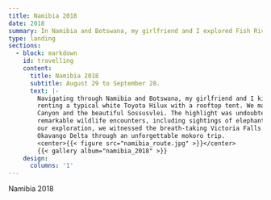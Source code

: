 ```yaml
---
title: Namibia 2018
date: 2018
summary: In Namibia and Botswana, my girlfriend and I explored Fish River Canyon, Sossusvlei, and Etosha National Park, marveled at Victoria Falls, and enjoyed a mokoro trip in the Okavango Delta.
type: landing
sections:
  - block: markdown
    id: travelling
    content:
      title: Namibia 2018
      subtitle: August 29 to September 28.
      text: |-
        Navigating through Namibia and Botswana, my girlfriend and I kicked off our journey in Windhoek, 
        renting a typical white Toyota Hilux with a rooftop tent. We made stops at the stunning landscapes of Fish River 
        Canyon and the beautiful Sossusvlei. The highlight was undoubtedly Etosha National Park, where we were treated to 
        remarkable wildlife encounters, including sightings of elephants, rhinos, giraffes, leopards, and lions. Continuing 
        our exploration, we witnessed the breath-taking Victoria Falls before delving into the peaceful ambience of the 
        Okavango Delta through an unforgettable mokoro trip.
        <center>{{< figure src="namibia_route.jpg" >}}</center>
        {{< gallery album="namibia_2018" >}}
    design:
      columns: '1'
---
```

Namibia 2018
